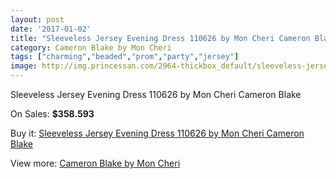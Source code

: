 ```yaml
---
layout: post
date: '2017-01-02'
title: "Sleeveless Jersey Evening Dress 110626 by Mon Cheri Cameron Blake"
category: Cameron Blake by Mon Cheri
tags: ["charming","beaded","prom","party","jersey"]
image: http://img.princessan.com/2964-thickbox_default/sleeveless-jersey-evening-dress-110626-by-mon-cheri-cameron-blake.jpg
---
```

Sleeveless Jersey Evening Dress 110626 by Mon Cheri Cameron Blake

On Sales: **$358.593**
<a href="https://www.princessan.com/en/cameron-blake-by-mon-cheri/1346-sleeveless-jersey-evening-dress-110626-by-mon-cheri-cameron-blake.html"><amp-img layout="responsive" width="600" height="600" src="//img.princessan.com/2964-thickbox_default/sleeveless-jersey-evening-dress-110626-by-mon-cheri-cameron-blake.jpg" alt="Sleeveless Jersey Evening Dress 110626 by Mon Cheri Cameron Blake 0" /></a>

Buy it: [Sleeveless Jersey Evening Dress 110626 by Mon Cheri Cameron Blake](https://www.princessan.com/en/cameron-blake-by-mon-cheri/1346-sleeveless-jersey-evening-dress-110626-by-mon-cheri-cameron-blake.html "Sleeveless Jersey Evening Dress 110626 by Mon Cheri Cameron Blake")

View more: [Cameron Blake by Mon Cheri](https://www.princessan.com/en/12-cameron-blake-by-mon-cheri "Cameron Blake by Mon Cheri")